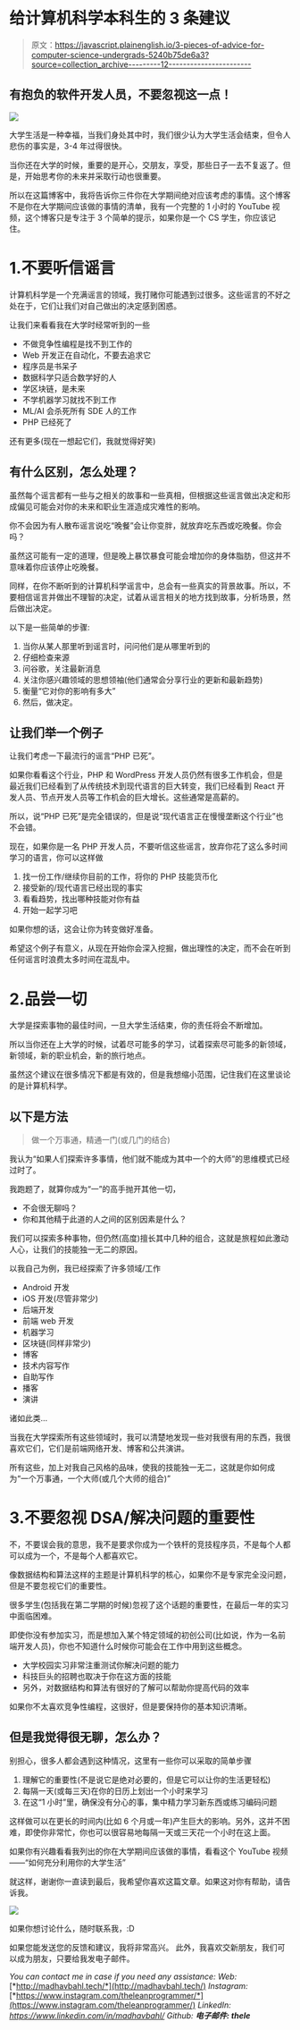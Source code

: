 # 给计算机科学本科生的 3 条建议

> 原文：<https://javascript.plainenglish.io/3-pieces-of-advice-for-computer-science-undergrads-5240b75de6a3?source=collection_archive---------12----------------------->

## 有抱负的软件开发人员，不要忽视这一点！

![](img/17d565920f651d51d1d863179ddfb263.png)

大学生活是一种幸福，当我们身处其中时，我们很少认为大学生活会结束，但令人悲伤的事实是，3-4 年过得很快。

当你还在大学的时候，重要的是开心，交朋友，享受，那些日子一去不复返了。但是，开始思考你的未来并采取行动也很重要。

所以在这篇博客中，我将告诉你三件你在大学期间绝对应该考虑的事情。这个博客不是你在大学期间应该做的事情的清单，我有一个完整的 1 小时的 YouTube 视频，这个博客只是专注于 3 个简单的提示，如果你是一个 CS 学生，你应该记住。

# 1.不要听信谣言

计算机科学是一个充满谣言的领域，我打赌你可能遇到过很多。这些谣言的不好之处在于，它们让我们对自己做出的决定感到困惑。

让我们来看看我在大学时经常听到的一些

*   不做竞争性编程是找不到工作的
*   Web 开发正在自动化，不要去追求它
*   程序员是书呆子
*   数据科学只适合数学好的人
*   学区块链，是未来
*   不学机器学习就找不到工作
*   ML/AI 会杀死所有 SDE 人的工作
*   PHP 已经死了

还有更多(现在一想起它们，我就觉得好笑)

## **有什么区别，怎么处理？**

虽然每个谣言都有一些与之相关的故事和一些真相，但根据这些谣言做出决定和形成偏见可能会对你的未来和职业生涯造成灾难性的影响。

你不会因为有人散布谣言说吃“晚餐”会让你变胖，就放弃吃东西或吃晚餐。你会吗？

虽然这可能有一定的道理，但是晚上暴饮暴食可能会增加你的身体脂肪，但这并不意味着你应该停止吃晚餐。

同样，在你不断听到的计算机科学谣言中，总会有一些真实的背景故事。所以，不要相信谣言并做出不理智的决定，试着从谣言相关的地方找到故事，分析场景，然后做出决定。

以下是一些简单的步骤:

1.  当你从某人那里听到谣言时，问问他们是从哪里听到的
2.  仔细检查来源
3.  问谷歌，关注最新消息
4.  关注你感兴趣领域的思想领袖(他们通常会分享行业的更新和最新趋势)
5.  衡量“它对你的影响有多大”
6.  然后，做决定。

## 让我们举一个例子

让我们考虑一下最流行的谣言“PHP 已死”。

如果你看看这个行业，PHP 和 WordPress 开发人员仍然有很多工作机会，但是最近我们已经看到了从传统技术到现代语言的巨大转变，我们已经看到 React 开发人员、节点开发人员等工作机会的巨大增长。这些通常是高薪的。

所以，说“PHP 已死”是完全错误的，但是说“现代语言正在慢慢垄断这个行业”也不会错。

现在，如果你是一名 PHP 开发人员，不要听信这些谣言，放弃你花了这么多时间学习的语言，你可以这样做

1.  找一份工作/继续你目前的工作，将你的 PHP 技能货币化
2.  接受新的/现代语言已经出现的事实
3.  看看趋势，找出哪种技能对你有益
4.  开始一起学习吧

如果你想的话，这会让你为转变做好准备。

希望这个例子有意义，从现在开始你会深入挖掘，做出理性的决定，而不会在听到任何谣言时浪费太多时间在混乱中。

# 2.品尝一切

大学是探索事物的最佳时间，一旦大学生活结束，你的责任将会不断增加。

所以当你还在上大学的时候，试着尽可能多的学习，试着探索尽可能多的新领域，新领域，新的职业机会，新的旅行地点。

虽然这个建议在很多情况下都是有效的，但是我想缩小范围，记住我们在这里谈论的是计算机科学。

## 以下是方法

> 做一个万事通，精通一门(或几门的结合)

我认为“如果人们探索许多事情，他们就不能成为其中一个的大师”的思维模式已经过时了。

我跑题了，就算你成为“一”的高手抛开其他一切，

*   不会很无聊吗？
*   你和其他精于此道的人之间的区别因素是什么？

我们可以探索多种事物，但仍然(高度)擅长其中几种的组合，这就是旅程如此激动人心，让我们的技能独一无二的原因。

以我自己为例，我已经探索了许多领域/工作

*   Android 开发
*   iOS 开发(尽管非常少)
*   后端开发
*   前端 web 开发
*   机器学习
*   区块链(同样非常少)
*   博客
*   技术内容写作
*   自助写作
*   播客
*   演讲

诸如此类…

当我在大学探索所有这些领域时，我可以清楚地发现一些对我很有用的东西，我很喜欢它们，它们是前端网络开发、博客和公共演讲。

所有这些，加上对我自己风格的品味，使我的技能独一无二，这就是你如何成为“一个万事通，一个大师(或几个大师的组合)”

# 3.不要忽视 DSA/解决问题的重要性

不，不要误会我的意思，我不是要求你成为一个铁杆的竞技程序员，不是每个人都可以成为一个，不是每个人都喜欢它。

像数据结构和算法这样的主题是计算机科学的核心，如果你不是专家完全没问题，但是不要忽视它们的重要性。

很多学生(包括我在第二学期的时候)忽视了这个话题的重要性，在最后一年的实习中面临困难。

即使你没有参加实习，而是想加入某个特定领域的初创公司(比如说，作为一名前端开发人员)，你也不知道什么时候你可能会在工作中用到这些概念。

*   大学校园实习非常注重测试你解决问题的能力
*   科技巨头的招聘也取决于你在这方面的技能
*   另外，对数据结构和算法有很好的了解可以帮助你提高代码的效率

如果你不太喜欢竞争性编程，这很好，但是要保持你的基本知识清晰。

## 但是我觉得很无聊，怎么办？

别担心，很多人都会遇到这种情况，这里有一些你可以采取的简单步骤

1.  理解它的重要性(不是说它是绝对必要的，但是它可以让你的生活更轻松)
2.  每隔一天(或每三天)在你的日历上划出一个小时来学习
3.  在这“1 小时”里，确保没有分心的事，集中精力学习新东西或练习编码问题

这样做可以在更长的时间内(比如 6 个月或一年)产生巨大的影响。另外，这并不困难，即使你非常忙，你也可以很容易地每隔一天或三天花一个小时在这上面。

如果你有兴趣看看我列出的你在大学期间应该做的事情，看看这个 YouTube 视频——“如何充分利用你的大学生活”

就这样，谢谢你一直读到最后，我希望你喜欢这篇文章。如果这对你有帮助，请告诉我。

![](img/4b0e961ee9ef00fdec6b9328a054bc5f.png)

如果你想讨论什么，随时联系我，:D

如果您能发送您的反馈和建议，我将非常高兴。
此外，我喜欢交新朋友，我们可以成为朋友，只要给我发电子邮件。

*You can contact me in case if you need any assistance:
Web:* [*http://madhavbahl.tech/*](http://madhavbahl.tech/) *Instagram:* [*https://www.instagram.com/theleanprogrammer/*](https://www.instagram.com/theleanprogrammer/) *LinkedIn:* **https://www.linkedin.com/in/madhavbahl/* *Github:* **电子邮件: thele***
